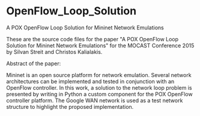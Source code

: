 # OpenFlow_Loop_Solution
A POX OpenFlow Loop Solution for Mininet Network Emulations

These are the source code files for the paper "A POX OpenFlow Loop Solution for Mininet Network Emulations" for the MOCAST Conference 2015 by Silvan Streit and Christos Kalialakis.


Abstract of the paper:

Mininet is an open source platform for network emulation. Several network architectures can be implemented and tested in conjunction with an OpenFlow controller. In this work, a solution to the network loop problem is presented by writing in Python a custom component for the POX OpenFlow controller platform. The Google WAN network is used as a test network structure to highlight the proposed implementation.
